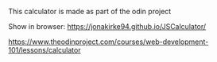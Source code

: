 This calculator is made as part of the odin project 

Show in browser: https://jonakirke94.github.io/JSCalculator/

https://www.theodinproject.com/courses/web-development-101/lessons/calculator